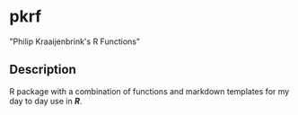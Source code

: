 # pkrf
"Philip Kraaijenbrink's R Functions"


## Description  
R package with a combination of functions and markdown templates for my day to day use in ***R***.
